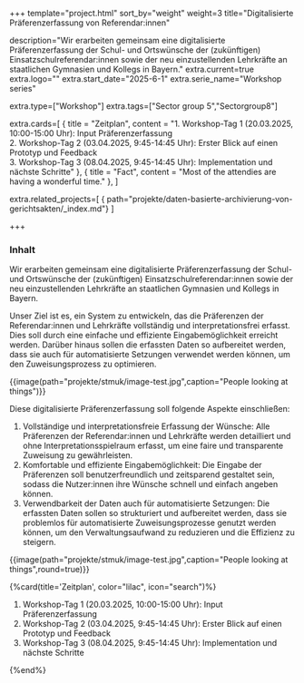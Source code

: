 +++
template="project.html"
sort_by="weight"
weight=3
title="Digitalisierte Präferenzerfassung von Referendar:innen"

description="Wir erarbeiten gemeinsam eine digitalisierte Präferenzerfassung der Schul- und Ortswünsche der (zukünftigen) Einsatzschulreferendar:innen sowie der neu einzustellenden Lehrkräfte an staatlichen Gymnasien und Kollegs in Bayern."
extra.current=true 
extra.logo=""
extra.start_date="2025-6-1"
extra.serie_name="Workshop series"

extra.type=["Workshop"]
extra.tags=["Sector group 5","Sectorgroup8"] 




extra.cards=[
  { title = "Zeitplan", content = "1. Workshop-Tag 1 (20.03.2025, 10:00-15:00 Uhr): Input Präferenzerfassung <br>2.  Workshop-Tag 2 (03.04.2025, 9:45-14:45 Uhr): Erster Blick auf einen Prototyp und Feedback<br>3.  Workshop-Tag 3 (08.04.2025, 9:45-14:45 Uhr): Implementation und nächste Schritte" },
  { title = "Fact", content = "Most of the attendies are having a wonderful time." },
]

 
extra.related_projects=[
  { path="projekte/daten-basierte-archivierung-von-gerichtsakten/_index.md"}
]

+++

### Inhalt

Wir erarbeiten gemeinsam eine digitalisierte Präferenzerfassung der Schul- und Ortswünsche der (zukünftigen) Einsatzschulreferendar:innen sowie der neu einzustellenden Lehrkräfte an staatlichen Gymnasien und Kollegs in Bayern.

Unser Ziel ist es, ein System zu entwickeln, das die Präferenzen der Referendar:innen und Lehrkräfte vollständig und interpretationsfrei erfasst. Dies soll durch eine einfache und effiziente Eingabemöglichkeit erreicht werden. Darüber hinaus sollen die erfassten Daten so aufbereitet werden, dass sie auch für automatisierte Setzungen verwendet werden können, um den Zuweisungsprozess zu optimieren.


{{image(path="projekte/stmuk/image-test.jpg",caption="People looking at things")}}


Diese digitalisierte Präferenzerfassung soll folgende Aspekte einschließen:


1.  Vollständige und interpretationsfreie Erfassung der Wünsche: Alle Präferenzen der Referendar:innen und Lehrkräfte werden detailliert und ohne Interpretationsspielraum erfasst, um eine faire und transparente Zuweisung zu gewährleisten.
2.  Komfortable und effiziente Eingabemöglichkeit: Die Eingabe der Präferenzen soll benutzerfreundlich und zeitsparend gestaltet sein, sodass die Nutzer:innen ihre Wünsche schnell und einfach angeben können.
3.  Verwendbarkeit der Daten auch für automatisierte Setzungen: Die erfassten Daten sollen so strukturiert und aufbereitet werden, dass sie problemlos für automatisierte Zuweisungsprozesse genutzt werden können, um den Verwaltungsaufwand zu reduzieren und die Effizienz zu steigern.

{{image(path="projekte/stmuk/image-test.jpg",caption="People looking at things",round=true)}}


{%card(title='Zeitplan', color="lilac", icon="search")%}

1.  Workshop-Tag 1 (20.03.2025, 10:00-15:00 Uhr): Input Präferenzerfassung
2.  Workshop-Tag 2 (03.04.2025, 9:45-14:45 Uhr): Erster Blick auf einen Prototyp und Feedback
3.  Workshop-Tag 3 (08.04.2025, 9:45-14:45 Uhr): Implementation und nächste Schritte
   
{%end%}